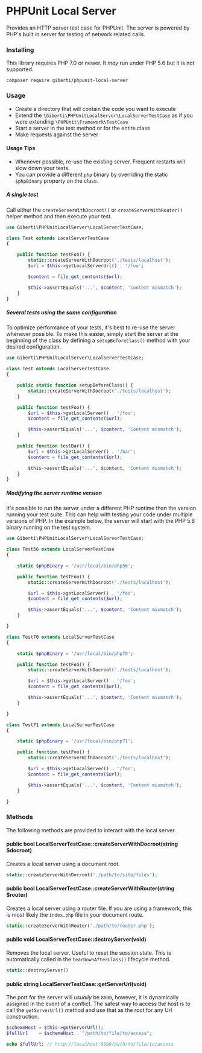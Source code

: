 # PHPUnit Local Server

Provides an HTTP server test case for PHPUnit. The server is powered by PHP's built in server for testing of network related calls.

### Installing

This library requires PHP 7.0 or newer. It _may_ run under PHP 5.6 but it is not supported.

```
composer require giberti/phpunit-local-server
```

### Usage

* Create a directory that will contain the code you want to execute
* Extend the `\Giberti\PHPUnitLocalServer\LocalServerTestCase` as if you were extending `\PHPUnit\Framework\TestCase`
* Start a server in the test method or for the entire class
* Make requests against the server

#### Usage Tips

* Whenever possible, re-use the existing server. Frequent restarts will slow down your tests.
* You can provide a different `php` binary by overriding the static `$phpBinary` property on the class.

##### A single test

Call either the `createServerWithDocroot()` or `createServerWithRouter()` helper method and then execute your test.

```php
use Giberti\PHPUnitLocalServer\LocalServerTestCase;

class Test extends LocalServerTestCase
{

    public function testFoo() {
        static::createServerWithDocroot('./tests/localhost');
        $url = $this->getLocalServerUrl() . '/foo';

        $content = file_get_contents($url);

        $this->assertEquals('...', $content, 'Content mismatch');
    }
}
```

##### Several tests using the same configuration

To optimize performance of your tests, it's best to re-use the server whenever possible. To make this easier, simply start the server at the beginning of the class by defining a `setupBeforeClass()` method with your desired configuration.

```php
use Giberti\PHPUnitLocalServer\LocalServerTestCase;

class Test extends LocalServerTestCase
{

    public static function setupBeforeClass() {
        static::createServerWithDocroot('./tests/localhost');
    }

    public function testFoo() {
        $url = $this->getLocalServer() . '/foo';
        $content = file_get_contents($url);

        $this->assertEquals('...', $content, 'Content mismatch');
    }

    public function testBar() {
        $url = $this->getLocalServer() . '/bar';
        $content = file_get_contents($url);

        $this->assertEquals('...', $content, 'Content mismatch');
    }
}
```

##### Modifying the server runtime version

It's possible to run the server under a different PHP runtime than the version running your test suite. This can help with testing your code under multiple versions of PHP. In the example below, the server will start with the PHP 5.6 binary running on the test system.

```php
use Giberti\PHPUnitLocalServer\LocalServerTestCase;

class Test56 extends LocalServerTestCase
{

    static $phpBinary = '/usr/local/bin/php56';

    public function testFoo() {
        static::createServerWithDocroot('./tests/localhost');

        $url = $this->getLocalServer() . '/foo';
        $content = file_get_contents($url);

        $this->assertEquals('...', $content, 'Content mismatch');
    }

}

class Test70 extends LocalServerTestCase
{

    static $phpBinary = '/usr/local/bin/php70';

    public function testFoo() {
        static::createServerWithDocroot('./tests/localhost');

        $url = $this->getLocalServer() . '/foo';
        $content = file_get_contents($url);

        $this->assertEquals('...', $content, 'Content mismatch');
    }

}

class Test71 extends LocalServerTestCase
{

    static $phpBinary = '/usr/local/bin/php71';

    public function testFoo() {
        static::createServerWithDocroot('./tests/localhost');

        $url = $this->getLocalServer() . '/foo';
        $content = file_get_contents($url);

        $this->assertEquals('...', $content, 'Content mismatch');
    }

}

```

### Methods

The following methods are provided to interact with the local server.

#### public bool LocalServerTestCase::createServerWithDocroot(string $docroot)

Creates a local server using a document root.

```php
static::createServerWithDocroot('./path/to/site/files');
```

#### public bool LocalServerTestCase::createServerWithRouter(string $router)

Creates a local server using a router file. If you are using a framework, this is most likely the `index.php` file in your document route.

```php
static::createServerWithRouter('./path/to/router.php');
```

#### public void LocalServerTestCase::destroyServer(void)

Removes the local server. Useful to reset the session state. This is automatically called in the `tearDownAfterClass()` lifecycle method.

```php
static::destroyServer()
```

#### public string LocalServerTestCase::getServerUrl(void)

The port for the server will _usually_ be `8000`, however, it is dynamically assigned in the event of a conflict. The safest way to access the host is to call the `getServerUrl()` method and use that as the root for any Url construction.

```php
$schemeHost = $this->getServerUrl();
$fullUrl    = $schemeHost . "/path/to/file/to/access";

echo $fullUrl; // http://localhost:8000/path/to/file/to/access
```